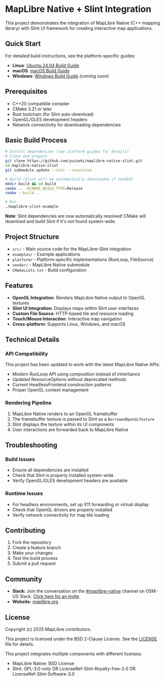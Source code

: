 # MapLibre Native + Slint Integration

This project demonstrates the integration of MapLibre Native (C++ mapping library) with Slint UI framework for creating interactive map applications.

## Quick Start

For detailed build instructions, see the platform-specific guides:

- **Linux**: [Ubuntu 24.04 Build Guide](docs/build/Linux_Ubuntu_24.md)
- **macOS**: [macOS Build Guide](docs/build/macOS_Apple_Silicon.md)
- **Windows**: [Windows Build Guide](docs/build/Windows.md) *(coming soon)*

## Prerequisites

- C++20 compatible compiler
- CMake 3.21 or later
- Rust toolchain (for Slint auto-download)
- OpenGL/GLES development headers
- Network connectivity for downloading dependencies

## Basic Build Process

```bash
# Install dependencies (see platform guides for details)
# Clone and prepare
git clone https://github.com/yuiseki/maplibre-native-slint.git
cd maplibre-native-slint
git submodule update --init --recursive

# Build (Slint will be automatically downloaded if needed)
mkdir build && cd build
cmake .. -DCMAKE_BUILD_TYPE=Release
cmake --build .

# Run
./maplibre-slint-example
```

**Note**: Slint dependencies are now automatically resolved! CMake will download and build Slint if it's not found system-wide.

## Project Structure

- `src/` - Main source code for the MapLibre-Slint integration
- `examples/` - Example applications
- `platform/` - Platform-specific implementations (RunLoop, FileSource)
- `vendor/` - MapLibre Native submodule
- `CMakeLists.txt` - Build configuration

## Features

- **OpenGL Integration**: Renders MapLibre Native output to OpenGL textures
- **Slint UI Integration**: Displays maps within Slint user interfaces
- **Custom File Source**: HTTP-based tile and resource loading
- **Touch/Mouse Interaction**: Interactive map navigation
- **Cross-platform**: Supports Linux, Windows, and macOS

## Technical Details

### API Compatibility
This project has been updated to work with the latest MapLibre Native APIs:
- Modern RunLoop API using composition instead of inheritance
- Updated ResourceOptions without deprecated methods
- Current HeadlessFrontend construction patterns
- Proper OpenGL context management

### Rendering Pipeline
1. MapLibre Native renders to an OpenGL framebuffer
2. The framebuffer texture is passed to Slint as a `BorrowedOpenGLTexture`
3. Slint displays the texture within its UI components
4. User interactions are forwarded back to MapLibre Native

## Troubleshooting

### Build Issues
- Ensure all dependencies are installed
- Check that Slint is properly installed system-wide
- Verify OpenGL/GLES development headers are available

### Runtime Issues
- For headless environments, set up X11 forwarding or virtual display
- Check that OpenGL drivers are properly installed
- Verify network connectivity for map tile loading

## Contributing

1. Fork the repository
2. Create a feature branch
3. Make your changes
4. Test the build process
5. Submit a pull request

## Community

- **Slack:** Join the conversation on the [#maplibre-native](https://osmus.slack.com/archives/C01G4G39862) channel on OSM-US Slack. [Click here for an invite](https://slack.openstreetmap.us/).
- **Website:** [maplibre.org](https://maplibre.org/)

## License

Copyright (c) 2025 MapLibre contributors.

This project is licensed under the BSD 2-Clause License. See the [LICENSE](LICENSE) file for details.

This project integrates multiple components with different licenses:
- MapLibre Native: BSD License
- Slint: GPL-3.0-only OR LicenseRef-Slint-Royalty-free-2.0 OR LicenseRef-Slint-Software-3.0